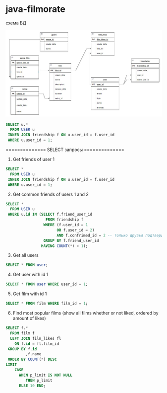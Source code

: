 # java-filmorate

схема БД

![DB flow chart](ER_sheme.JPG)

``` sql
SELECT u.*
  FROM USER u
 INNER JOIN friendship f ON u.user_id = f.user_id
 WHERE u.user_id = 1;
``` 

============== SELECT запросы ==============

1) Get friends of user 1

``` sql
SELECT *
  FROM USER u
 INNER JOIN friendship f ON u.user_id = f.user_id
 WHERE u.user_id = 1;
```

2) Get common friends of users 1 and 2

``` sql
SELECT *
  FROM USER u
 WHERE u.id IN (SELECT f.friend_user_id
                  FROM friendship f
                 WHERE (f.user_id = 1
                       OR f.user_id = 2)
                       AND f.confrimed_id = 2 -- только друзья подтвердивщие заявку
                 GROUP BY f.friend_user_id
                HAVING COUNT(*) > 1);
```

3) Get all users

``` sql
SELECT * FROM user;
```

4) Get user with id 1

``` sql
SELECT * FROM user WHERE user_id = 1;
```

5) Get film with id 1

``` sql
SELECT * FROM film WHERE film_id = 1;
```

6) Find most popular films (show all films whether or not liked, ordered by amount of likes)

``` sql
SELECT f.*
  FROM film f
  LEFT JOIN film_likes fl
    ON f.id = fl.film_id
 GROUP BY f.id
         ,f.name
 ORDER BY COUNT(*) DESC
LIMIT
    CASE
      WHEN p_limit IS NOT NULL
         THEN p_limit
      ELSE 10 END;
```